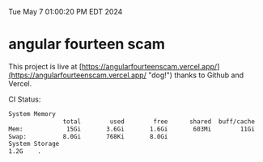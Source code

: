 Tue May  7 01:00:20 PM EDT 2024

# angular fourteen scam


This project is live at [https://angularfourteenscam.vercel.app/](https://angularfourteenscam.vercel.app/ "dog!") thanks to Github and Vercel.

CI Status: 

```bash
System Memory
               total        used        free      shared  buff/cache   available
Mem:            15Gi       3.6Gi       1.6Gi       603Mi        11Gi        11Gi
Swap:          8.0Gi       768Ki       8.0Gi
System Storage
1.2G	.
